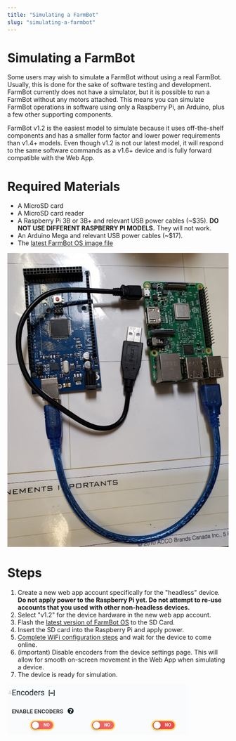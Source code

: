 ```yaml
---
title: "Simulating a FarmBot"
slug: "simulating-a-farmbot"
---
```


# Simulating a FarmBot

Some users may wish to simulate a FarmBot without using a real FarmBot. Usually, this is done for the sake of software testing and development. FarmBot currently does not have a simulator, but it is possible to run a FarmBot without any motors attached. This means you can simulate FarmBot operations in software using only a Raspberry Pi, an Arduino, plus a few other supporting components.

FarmBot v1.2 is the easiest model to simulate because it uses off-the-shelf components and has a smaller form factor and lower power requirements than v1.4+ models. Even though v1.2 is not our latest model, it will respond to the same software commands as a v1.6+ device and is fully forward compatible with the Web App.

# Required Materials

 * A MicroSD card
 * A MicroSD card reader
 * A Raspberry Pi 3B or 3B+ and relevant USB power cables (~$35). **DO NOT USE DIFFERENT RASPBERRY PI MODELS.** They will not work.
 * An Arduino Mega and relevant USB power cables (~$17).
 * The [latest FarmBot OS image file](https://my.farm.bot/os)

![An Arduino Mega and a Raspberry Pi 3](_images/arduino_rpi.png)

# Steps

1. Create a new web app account specifically for the "headless" device. **Do not apply power to the Raspberry Pi yet. Do not attempt to re-use accounts that you used with other non-headless devices.**
1. Select "v1.2" for the device hardware in the new web app account.
1. Flash the [latest version of FarmBot OS](https://my.farm.bot/os) to the SD Card.
1. Insert the SD card into the Raspberry Pi and apply power.
1. [Complete WiFi configuration steps](https://software.farm.bot/docs/configurator) and wait for the device to come online.
1. (important) Disable encoders from the device settings page. This will allow for smooth on-screen movement in the Web App when simulating a device.
1. The device is ready for simulation.

![Disabled encoders from the firmware settings page](_images/disable_encoders.png)
